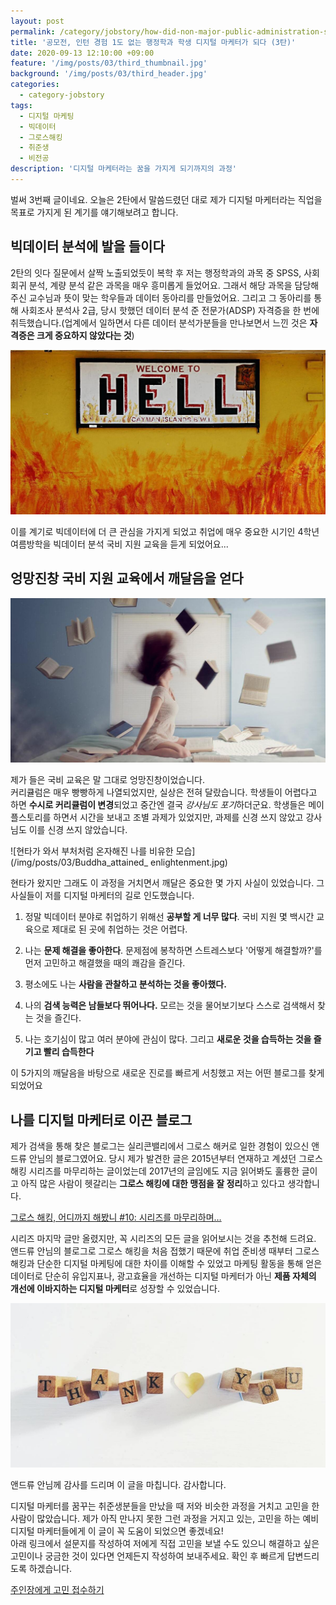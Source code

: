 ```yaml
---
layout: post
permalink: /category/jobstory/how-did-non-major-public-administration-students-become-digital-marketer-third-story/
title: '공모전, 인턴 경험 1도 없는 행정학과 학생 디지털 마케터가 되다 (3탄)'
date: 2020-09-13 12:10:00 +09:00
feature: '/img/posts/03/third_thumbnail.jpg'
background: '/img/posts/03/third_header.jpg'
categories:
  - category-jobstory
tags:
  - 디지털 마케팅
  - 빅데이터
  - 그로스해킹
  - 취준생
  - 비전공
description: '디지털 마케터라는 꿈을 가지게 되기까지의 과정'
---
```


벌써 3번째 글이네요. 오늘은 2탄에서 말씀드렸던 대로 제가 디지털 마케터라는 직업을 목표로 가지게 된 계기를 얘기해보려고 합니다.

## 빅데이터 분석에 발을 들이다

2탄의 잇다 질문에서 살짝 노출되었듯이 복학 후 저는 행정학과의 과목 중 SPSS, 사회회귀 분석, 계량 분석 같은 과목을 매우 흥미롭게 들었어요. 그래서 해당 과목을 담당해주신 교수님과 뜻이 맞는 학우들과 데이터 동아리를 만들었어요. 그리고 그 동아리를 통해 사회조사 분석사 2급, 당시 핫했던 데이터 분석 준 전문가(ADSP) 자격증을 한 번에 취득했습니다.(업계에서 일하면서 다른 데이터 분석가분들을 만나보면서 느낀 것은 **자격증은 크게 중요하지 않았다는 것**)<br>

![지옥에 오신 것을 환영합니다](/img/posts/03/wellcome_to_hell.jpg)

이를 계기로 빅데이터에 더 큰 관심을 가지게 되었고 취업에 매우 중요한 시기인 4학년 여름방학을 빅데이터 분석 국비 지원 교육을 듣게 되었어요...

## 엉망진창 국비 지원 교육에서 깨달음을 얻다

![엉망진창인 사람의 모습](/img/posts/03/mess_book.jpg)

제가 들은 국비 교육은 말 그대로 엉망진창이었습니다.<br>
커리큘럼은 매우 빵빵하게 나열되었지만, 실상은 전혀 달랐습니다. 학생들이 어렵다고 하면 **수시로 커리큘럼이 변경**되었고 중간엔 결국 *강사님도 포기*하더군요. 학생들은 메이플스토리를 하면서 시간을 보내고 조별 과제가 있었지만, 과제를 신경 쓰지 않았고 강사님도 이를 신경 쓰지 않았습니다. <br>

![현타가 와서 부처처럼 온자해진 나를 비유한 모습](/img/posts/03/Buddha_attained_ enlightenment.jpg)

현타가 왔지만 그래도 이 과정을 거치면서 깨달은 중요한 몇 가지 사실이 있었습니다. 그  사실들이 저를 디지털 마케터의 길로 인도했습니다.

1. 정말 빅데이터 분야로 취업하기 위해선 **공부할 게 너무 많다**. 국비 지원 몇 백시간 교육으로 제대로 된 곳에 취업하는 것은 어렵다.

2. 나는 **문제 해결을 좋아한다**. 문제점에 봉착하면 스트레스보다 '어떻게 해결할까?'를 먼저 고민하고 해결했을 때의 쾌감을 즐긴다.

3. 평소에도 나는 **사람을 관찰하고 분석하는 것을 좋아했다.**

4. 나의 **검색 능력은 남들보다 뛰어나다.** 모르는 것을 물어보기보다 스스로 검색해서 찾는 것을 즐긴다.

5. 나는 호기심이 많고 여러 분야에 관심이 많다. 그리고 **새로운 것을 습득하는 것을 즐기고 빨리 습득한다**

  이 5가지의 깨달음을 바탕으로 새로운 진로를 빠르게 서칭했고 저는 어떤 블로그를 찾게 되었어요

## 나를 디지털 마케터로 이끈 블로그

제가 검색을 통해 찾은 블로그는 실리콘밸리에서 그로스 해커로 일한 경험이 있으신 앤드류 안님의 블로그였어요. 당시 제가 발견한 글은 2015년부터 연재하고 계셨던 그로스 해킹 시리즈를 마무리하는 글이었는데 2017년의 글임에도 지금 읽어봐도 훌륭한 글이고 아직 많은 사람이 헷갈리는 **그로스 해킹에 대한 맹점을 잘 정리**하고 있다고 생각합니다.<br>

[그로스 해킹, 어디까지 해봤니 #10: 시리즈를 마무리하며…](https://www.andrewahn.co/marketing/growth-hacking-insights/)

시리즈 마지막 글만 올렸지만, 꼭 시리즈의 모든 글을 읽어보시는 것을 추천해 드려요.<br>
앤드류 안님의 블로그로 그로스 해킹을 처음 접했기 때문에 취업 준비생 때부터 그로스 해킹과 단순한 디지털 마케팅에 대한 차이를 이해할 수 있었고 마케팅 활동을 통해 얻은 데이터로 단순히 유입지표나, 광고효율을 개선하는 디지털 마케터가 아닌 **제품 자체의 개선에 이바지하는 디지털 마케터**로 성장할 수 있었습니다.<br>

![감사합니다](/img/posts/03/thank_you.jpg)

앤드류 안님께 감사를 드리며 이 글을 마칩니다. 감사합니다.

디지털 마케터를 꿈꾸는 취준생분들을 만났을 때 저와 비슷한 과정을 거치고 고민을 한 사람이 많았습니다. 제가 아직 만나지 못한 그런 과정을 거지고 있는, 고민을 하는 예비 디지털 마케터들에게 이 글이 꼭 도움이 되었으면 좋겠네요!<br>
아래 링크에서 설문지를 작성하여 저에게 직접 고민을 보낼 수도 있으니 해결하고 싶은 고민이나 궁금한 것이 있다면 언제든지 작성하여 보내주세요. 확인 후 빠르게 답변드리도록 하겠습니다.

[주인장에게 고민 접수하기](https://heejun.kim/contact)